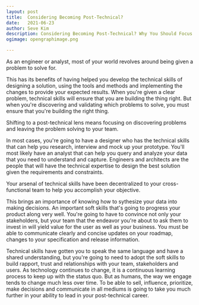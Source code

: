 ```yaml
---
layout: post
title:	Considering Becoming Post-Technical?
date:	2021-06-23
author:	Seve Kim
description: Considering Becoming Post-Technical? Why You Should Focus On Building Soft Skills
ogimage: opengraphimage.png

---
```


As an engineer or analyst, most of your world revolves around being given a problem to solve for.

This has its benefits of having helped you develop the technical skills of designing a solution, using the tools and methods and implementing the changes to provide your expected results. When you're given a clear problem, technical skills will ensure that you are building the thing right. But when you're discovering and validating which problems to solve, you must ensure that you're building the right thing.

Shifting to a post-technical lens means focusing on discovering problems and leaving the problem solving to your team.

In most cases, you're going to have a designer who has the technical skills that can help you research, interview and mock up your prototype. You'll most likely have an analyst that can help you query and analyze your data that you need to understand and capture. Engineers and architects are the people that will have the technical expertise to design the best solution given the requirements and constraints.

Your arsenal of technical skills have been decentralized to your cross-functional team to help you accomplish your objective.

This brings an importance of knowing how to sythesize your data into making decisions. An important soft skills that's going to progress your product along very well. You're going to have to convince not only your stakeholders, but your team that the endeavor you're about to ask them to invest in will yield value for the user as well as your business. You must be able to communicate clearly and concise updates on your roadmap, changes to your specification and release information.

Technical skills have gotten you to speak the same language and have a shared understanding, but you're going to need to adopt the soft skills to build rapport, trust and relationships with your team, stakeholders and users. As technology continues to change, it is a continuous learning process to keep up with the status quo. But as humans, the way we engage tends to change much less over time. To be able to sell, influence, prioritize, make decisions and communicate in all mediums is going to take you much further in your ability to lead in your post-technical career.
